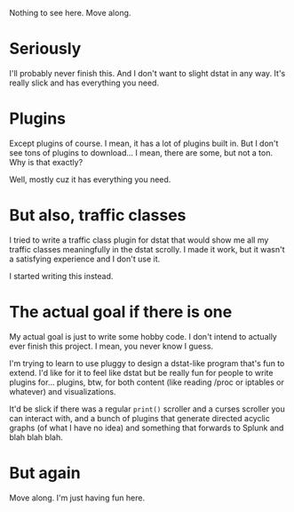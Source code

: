 
Nothing to see here. Move along.

# Seriously

I'll probably never finish this. And I don't want to slight dstat in any way.
It's really slick and has everything you need.

# Plugins

Except plugins of course. I mean, it has a lot of plugins built in. But I don't
see tons of plugins to download… I mean, there are some, but not a ton. Why is
that exactly?

Well, mostly cuz it has everything you need.

# But also, traffic classes

I tried to write a traffic class plugin for dstat that would show me all my
traffic classes meaningfully in the dstat scrolly. I made it work, but it wasn't
a satisfying experience and I don't use it.

I started writing this instead.

# The actual goal if there is one

My actual goal is just to write some hobby code. I don't intend to actually ever
finish this project. I mean, you never know I guess.

I'm trying to learn to use pluggy to design a dstat-like program that's fun to
extend. I'd like for it to feel like dstat but be really fun for people to write
plugins for… plugins, btw, for both content (like reading /proc or iptables or
whatever) and visualizations.

It'd be slick if there was a regular `print()` scroller and a curses scroller
you can interact with, and a bunch of plugins that generate directed acyclic
graphs (of what I have no idea) and something that forwards to Splunk and blah
blah blah.

# But again

Move along. I'm just having fun here.
